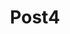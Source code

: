 ---
layout: posts.njk
title: Post4
stylesheet: post.css
infoText: "This is the first project in development for my studio. A light device that outputs various colors based on the audio heard."
permalink: "{{ '/posts/fourth/' | prefixedUrl }}"

postImage:
  - {src: "{{ '/assets/Sketches_of_Products1/Web_Image_4.jpg' | prefixedUrl }}", class: "product_4"}
---